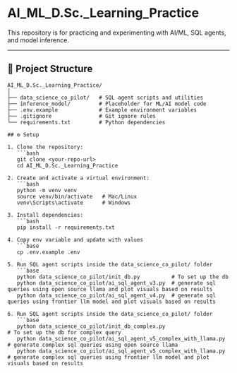 # AI_ML_D.Sc._Learning_Practice

This repository is for practicing and experimenting with AI/ML, SQL agents, and model inference.

---

## 📂 Project Structure

```text
AI_ML_D.Sc._Learning_Practice/
│
├── data_science_co_pilot/   # SQL agent scripts and utilities
├── inference_model/         # Placeholder for ML/AI model code
├── .env.example             # Example environment variables
├── .gitignore               # Git ignore rules
└── requirements.txt         # Python dependencies

## ⚙️ Setup

1. Clone the repository:
   ```bash
   git clone <your-repo-url>
   cd AI_ML_D.Sc._Learning_Practice

2. Create and activate a virtual environment:
   ```bash
   python -m venv venv
   source venv/bin/activate   # Mac/Linux
   venv\Scripts\activate      # Windows

3. Install dependencies:
   ```bash
   pip install -r requirements.txt

4. Copy env variable and update with values
   ```base
   cp .env.example .env

5. Run SQL agent scripts inside the data_science_co_pilot/ folder
   ```base
   python data_science_co_pilot/init_db.py          # To set up the db
   python data_science_co_pilot/ai_sql_agent_v3.py  # generate sql queries using open source llama and plot visuals based on results
   python data_science_co_pilot/ai_sql_agent_v4.py  # generate sql queries using frontier llm model and plot visuals based on results

6. Run SQL agent scripts inside the data_science_co_pilot/ folder
   ```base
   python data_science_co_pilot/init_db_complex.py                     # To set up the db for complex query
   python data_science_co_pilot/ai_sql_agent_v5_complex_with_llama.py  # generate complex sql queries using open source llama
   python data_science_co_pilot/ai_sql_agent_v5_complex_with_llama.py  # generate complex sql queries using frontier llm model and plot visuals based on results

